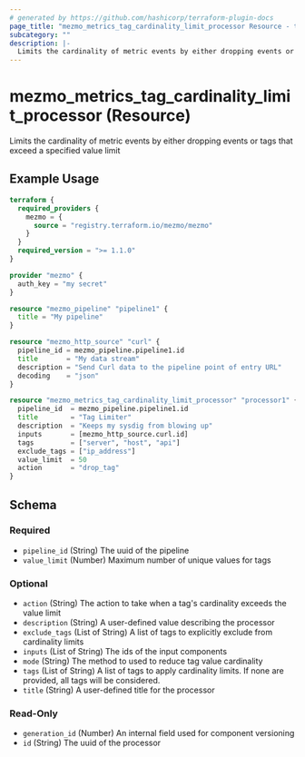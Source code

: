 ```yaml
---
# generated by https://github.com/hashicorp/terraform-plugin-docs
page_title: "mezmo_metrics_tag_cardinality_limit_processor Resource - terraform-provider-mezmo"
subcategory: ""
description: |-
  Limits the cardinality of metric events by either dropping events or tags that exceed a specified value limit
---
```


# mezmo_metrics_tag_cardinality_limit_processor (Resource)

Limits the cardinality of metric events by either dropping events or tags that exceed a specified value limit

## Example Usage

```terraform
terraform {
  required_providers {
    mezmo = {
      source = "registry.terraform.io/mezmo/mezmo"
    }
  }
  required_version = ">= 1.1.0"
}

provider "mezmo" {
  auth_key = "my secret"
}

resource "mezmo_pipeline" "pipeline1" {
  title = "My pipeline"
}

resource "mezmo_http_source" "curl" {
  pipeline_id = mezmo_pipeline.pipeline1.id
  title       = "My data stream"
  description = "Send Curl data to the pipeline point of entry URL"
  decoding    = "json"
}

resource "mezmo_metrics_tag_cardinality_limit_processor" "processor1" {
  pipeline_id  = mezmo_pipeline.pipeline1.id
  title        = "Tag Limiter"
  description  = "Keeps my sysdig from blowing up"
  inputs       = [mezmo_http_source.curl.id]
  tags         = ["server", "host", "api"]
  exclude_tags = ["ip_address"]
  value_limit  = 50
  action       = "drop_tag"
}
```

<!-- schema generated by tfplugindocs -->
## Schema

### Required

- `pipeline_id` (String) The uuid of the pipeline
- `value_limit` (Number) Maximum number of unique values for tags

### Optional

- `action` (String) The action to take when a tag's cardinality exceeds the value limit
- `description` (String) A user-defined value describing the processor
- `exclude_tags` (List of String) A list of tags to explicitly exclude from cardinality limits
- `inputs` (List of String) The ids of the input components
- `mode` (String) The method to used to reduce tag value cardinality
- `tags` (List of String) A list of tags to apply cardinality limits. If none are provided, all tags will be considered.
- `title` (String) A user-defined title for the processor

### Read-Only

- `generation_id` (Number) An internal field used for component versioning
- `id` (String) The uuid of the processor
